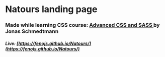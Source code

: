 # Natours landing page

### Made while learning CSS course: [Advanced CSS and SASS ](https://www.udemy.com/advanced-css-and-sass/) by Jonas Schmedtmann

##### Live: [https://fenojs.github.io/Natours/](https://fenojs.github.io/Natours/)
